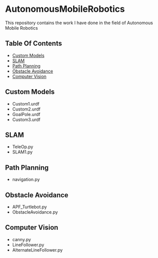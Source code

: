 # AutonomousMobileRobotics
This repository contains the work I have done in the field of Autonomous Mobile Robotics

## Table Of Contents
 * [Custom Models](#custom-models)
 * [SLAM](#slam)
 * [Path Planning](path-planning)
 * [Obstacle Avoidance](#obstacle-avoidance)
 * [Computer Vision](#computer-vision)

## Custom Models
* Custom1.urdf
* Custom2.urdf
* GoalPole.urdf
* Custom3.urdf

## SLAM
* TeleOp.py
* SLAM1.py

## Path Planning
* navigation.py

## Obstacle Avoidance 
* APF_Turtlebot.py
* ObstacleAvoidance.py

## Computer Vision
* canny.py
* LineFollower.py
* AlternateLineFollower.py

